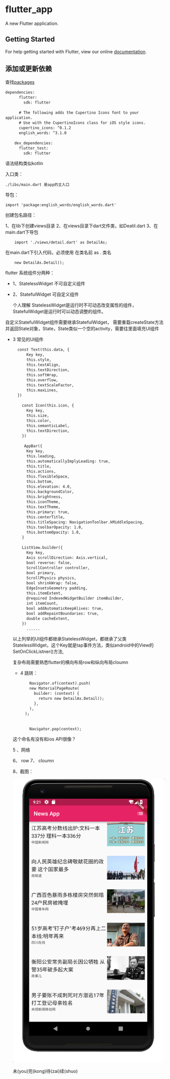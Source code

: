 # flutter_app

A new Flutter application.

## Getting Started

For help getting started with Flutter, view our online
[documentation](https://flutter.io/).


## 添加或更新依赖  
查找[packages](https://pub.dartlang.org/flutter)

	dependencies:
		  flutter:
		    sdk: flutter
		
		  # The following adds the Cupertino Icons font to your application.
		  # Use with the CupertinoIcons class for iOS style icons.
		  cupertino_icons: ^0.1.2
		  english_words: ^3.1.0
		
		dev_dependencies:
		  flutter_test:
		    sdk: flutter
		    
		    
		

语法结构类似kotlin

入口类：
	
	./libs/main.dart 是app的主入口
	
导包：

	import 'package:english_words/english_words.dart'
	
	
创建包名路径：

1、在lib下创建views目录
2、在views目录下dart文件类，如Deatil.dart	
3、在main.dart下导包	
		
		import './views/detail.dart' as DetailAs;
	
在main.dart下引入代码，必须使用 在类名前 as . 类名

		new DetailAs.Detail();
		
		



	

flutter 系统组件分两种：

- 1、StatelessWidget 不可自定义组件
- 2、StatefulWidget 可自定义组件

	个人理解 StatelessWidget是运行时不可动态改变属性的组件，StatefulWidget是运行时可以动态调整的组件。
	
自定义StatefulWidget组件需要继承StatefulWidget，
需要重载createState方法并返回State<StatefulWidget>对象，State<StatefulWidget>，State<StatefulWidget>类似一个空的activity，需要往里面填充UI组件

- 3 常见的UI组件

		const Text(this.data, {
		    Key key,
		    this.style,
		    this.textAlign,
		    this.textDirection,
		    this.softWrap,
		    this.overflow,
		    this.textScaleFactor,
		    this.maxLines,
	  	})
  
		  const Icon(this.icon, {
		    Key key,
		    this.size,
		    this.color,
		    this.semanticLabel,
		    this.textDirection,
		  })
  
		   AppBar({
		    Key key,
		    this.leading,
		    this.automaticallyImplyLeading: true,
		    this.title,
		    this.actions,
		    this.flexibleSpace,
		    this.bottom,
		    this.elevation: 4.0,
		    this.backgroundColor,
		    this.brightness,
		    this.iconTheme,
		    this.textTheme,
		    this.primary: true,
		    this.centerTitle,
		    this.titleSpacing: NavigationToolbar.kMiddleSpacing,
		    this.toolbarOpacity: 1.0,
		    this.bottomOpacity: 1.0,
		  }
  
		  ListView.builder({
		    Key key,
		    Axis scrollDirection: Axis.vertical,
		    bool reverse: false,
		    ScrollController controller,
		    bool primary,
		    ScrollPhysics physics,
		    bool shrinkWrap: false,
		    EdgeInsetsGeometry padding,
		    this.itemExtent,
		    @required IndexedWidgetBuilder itemBuilder,
		    int itemCount,
		    bool addAutomaticKeepAlives: true,
		    bool addRepaintBoundaries: true,
		    double cacheExtent,
		  })
			......
			
	以上列举的UI组件都继承StatelessWidget，都继承了父类StatelessWidget，这个Key就是tap事件方法，类似android中的View的SetOnClickListner()方法,
	
	复杂布局需要熟悉flutter的横向布局row和纵向布局cloumn
	
	
	- 4 跳转：
	
			  Navigator.of(context).push(
		      new MaterialPageRoute(
		        builder: (context) {
		          return new DetailAs.Detail();
		        },
		      ),
		    );


			  Navigator.pop(context);
			  
	
	这个命名有没有和ios API很像？
	
	
	
	5 、网络
	
	6、 row
	7、 cloumn
	
	
	8、截图：

	![net news](./pic/flutter_net_news.png)
	
	
	未(you)完(kong)待(zai)续(shuo)
	
	




	

